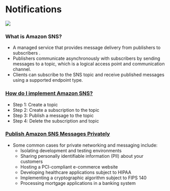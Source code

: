 # Notifications
![](https://d1.awsstatic.com/diagrams/Product-page-diagram-Amazon-SNS_event-driven-SNS-compute%402X_.4b9c0a75aa40bda9cdb12f0176930a12da2872bf.png)
### What is Amazon SNS?
- A managed service that provides message delivery from publishers to subscribers .
- Publishers communicate asynchronously with subscribers by sending messages to a topic, which is a logical access point and communication channel.
- Clients can subscribe to the SNS topic and receive published messages using a supported endpoint type.
### [How do I implement Amazon SNS?](https://docs.aws.amazon.com/sns/latest/dg/sns-getting-started.html)
- Step 1: Create a topic
- Step 2: Create a subscription to the topic
- Step 3: Publish a message to the topic
- Step 4: Delete the subscription and topic
### [Publish Amazon SNS Messages Privately](https://aws.amazon.com/getting-started/hands-on/publish-sns-message-privately-vpc-ec2-cloudformation-lambda/)
 - Some common cases for private networking and messaging include:
   - Isolating development and testing environments
   - Sharing personally identifiable information (PII) about your customers
   - Hosting a PCI-compliant e-commerce website
   - Developing healthcare applications subject to HIPAA
   - Implementing a cryptographic algorithm subject to FIPS 140
   - Processing mortgage applications in a banking system





